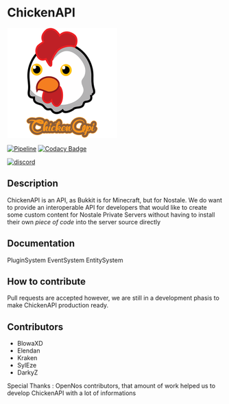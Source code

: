# ChickenAPI

<img src="docs/_media/logo_512.png" height="256px"></img>

[![Pipeline](https://gitlab.com/GameField/ChickenAPI/badges/master/pipeline.svg)](https://gitlab.com/GameField/ChickenAPI/commits/master)
[![Codacy Badge](https://api.codacy.com/project/badge/Grade/575d0215793d4c9ca7cc333fe170a0eb)](https://app.codacy.com/app/BlowaXD/ChickenAPI?utm_source=github.com&utm_medium=referral&utm_content=BlowaXD/ChickenAPI&utm_campaign=badger)

 
[![discord](https://discordapp.com/api/guilds/442778256035414037/widget.png?style=banner2)](https://discord.gg/HnTx5wN)

## Description

ChickenAPI is an API, as Bukkit is for Minecraft, but for Nostale.
We do want to provide an interoperable API for developers that would like to create some custom content for Nostale Private Servers without having to install their own *piece of code* into the server source directly


## Documentation

PluginSystem
EventSystem
EntitySystem

## How to contribute

Pull requests are accepted however, we are still in a development phasis to make ChickenAPI production ready.

## Contributors

- BlowaXD
- Elendan
- Kraken
- SylEze
- DarkyZ

Special Thanks :
OpenNos contributors, that amount of work helped us to develop ChickenAPI with a lot of informations

